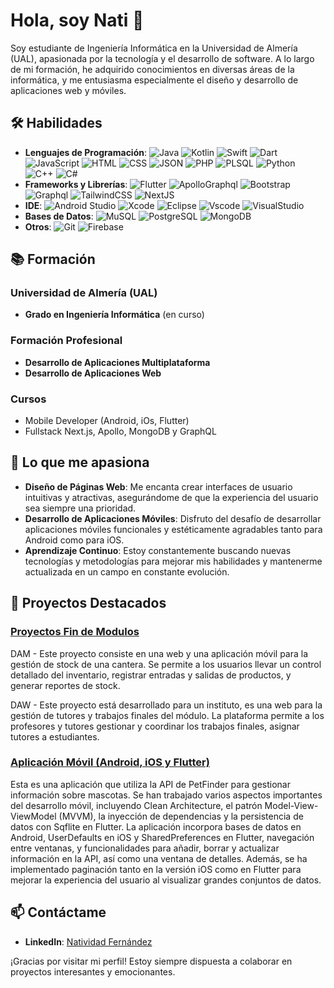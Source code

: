 # Hola, soy Nati 👋

Soy estudiante de Ingeniería Informática en la Universidad de Almería (UAL), apasionada por la tecnología y el desarrollo de software. A lo largo de mi formación, he adquirido conocimientos en diversas áreas de la informática, y me entusiasma especialmente el diseño y desarrollo de aplicaciones web y móviles.

## 🛠️ Habilidades

- **Lenguajes de Programación**: ![Java](https://img.shields.io/badge/Java-ED8B00?style=for-the-badge&logo=java&logoColor=white) ![Kotlin](https://img.shields.io/badge/Kotlin-B125EA?style=for-the-badge&logo=kotlin&logoColor=white) ![Swift](https://img.shields.io/badge/Swift-FA7343?style=for-the-badge&logo=swift&logoColor=white) ![Dart](https://img.shields.io/badge/Dart-0175C2?style=for-the-badge&logo=dart&logoColor=white) ![JavaScript](https://img.shields.io/badge/JavaScript-323330?style=for-the-badge&logo=javascript&logoColor=F7DF1E) ![HTML](https://img.shields.io/badge/HTML5-E34F26?style=for-the-badge&logo=html5&logoColor=white) ![CSS](https://img.shields.io/badge/CSS3-1572B6?style=for-the-badge&logo=css3&logoColor=white) ![JSON](https://img.shields.io/badge/json-5E5C5C?style=for-the-badge&logo=json&logoColor=white) ![PHP](https://img.shields.io/badge/PHP-777BB4?style=for-the-badge&logo=php&logoColor=white) ![PLSQL](https://img.shields.io/badge/PLSQL-F80000?style=for-the-badge&logo=oracle&logoColor=black) ![Python](https://img.shields.io/badge/Python-FFD43B?style=for-the-badge&logo=python&logoColor=blue) ![C++](https://img.shields.io/badge/C%2B%2B-00599C?style=for-the-badge&logo=c%2B%2B&logoColor=white) ![C#](https://img.shields.io/badge/C%23-239120?style=for-the-badge&logo=csharp&logoColor=white)
- **Frameworks y Librerías**: ![Flutter](https://img.shields.io/badge/Flutter-02569B?style=for-the-badge&logo=flutter&logoColor=white) ![ApolloGraphql](https://img.shields.io/badge/Apollo%20GraphQL-311C87?&style=for-the-badge&logo=Apollo%20GraphQL&logoColor=white) ![Bootstrap](https://img.shields.io/badge/Bootstrap-563D7C?style=for-the-badge&logo=bootstrap&logoColor=white) ![Graphql](https://img.shields.io/badge/GraphQl-E10098?style=for-the-badge&logo=graphql&logoColor=white) ![TailwindCSS](https://img.shields.io/badge/Tailwind_CSS-38B2AC?style=for-the-badge&logo=tailwind-css&logoColor=white) ![NextJS](https://img.shields.io/badge/next%20js-000000?style=for-the-badge&logo=nextdotjs&logoColor=white)
- **IDE**: ![Android Studio](	https://img.shields.io/badge/Android_Studio-3DDC84?style=for-the-badge&logo=android-studio&logoColor=white) ![Xcode](https://img.shields.io/badge/Xcode-007ACC?style=for-the-badge&logo=Xcode&logoColor=white) ![Eclipse](https://img.shields.io/badge/Eclipse-2C2255?style=for-the-badge&logo=eclipse&logoColor=white) ![Vscode](https://img.shields.io/badge/VSCode-0078D4?style=for-the-badge&logo=visual%20studio%20code&logoColor=white) ![VisualStudio](https://img.shields.io/badge/Visual_Studio-5C2D91?style=for-the-badge&logo=visual%20studio&logoColor=white) 
- **Bases de Datos**: ![MuSQL](https://img.shields.io/badge/MySQL-005C84?style=for-the-badge&logo=mysql&logoColor=white) ![PostgreSQL](https://img.shields.io/badge/PostgreSQL-316192?style=for-the-badge&logo=postgresql&logoColor=white) ![MongoDB](https://img.shields.io/badge/MongoDB-4EA94B?style=for-the-badge&logo=mongodb&logoColor=white)
- **Otros**: ![Git](https://img.shields.io/badge/Git-F05032?style=for-the-badge&logo=git&logoColor=white) ![Firebase](https://img.shields.io/badge/firebase-ffca28?style=for-the-badge&logo=firebase&logoColor=black)

## 📚 Formación

### Universidad de Almería (UAL)
- **Grado en Ingeniería Informática** (en curso)

### Formación Profesional
- **Desarrollo de Aplicaciones Multiplataforma**
- **Desarrollo de Aplicaciones Web**

### Cursos
- Mobile Developer (Android, iOs, Flutter)
- Fullstack Next.js, Apollo, MongoDB y GraphQL

## 🌟 Lo que me apasiona

- **Diseño de Páginas Web**: Me encanta crear interfaces de usuario intuitivas y atractivas, asegurándome de que la experiencia del usuario sea siempre una prioridad.
- **Desarrollo de Aplicaciones Móviles**: Disfruto del desafío de desarrollar aplicaciones móviles funcionales y estéticamente agradables tanto para Android como para iOS.
- **Aprendizaje Continuo**: Estoy constantemente buscando nuevas tecnologías y metodologías para mejorar mis habilidades y mantenerme actualizada en un campo en constante evolución.

## 🚀 Proyectos Destacados

### [Proyectos Fin de Modulos](https://github.com/NatividadFernandez/Proyectos_Fin_Modulos)
DAM - Este proyecto consiste en una web y una aplicación móvil para la gestión de stock de una cantera. Se permite a los usuarios llevar un control detallado del inventario, registrar entradas y salidas de productos, y generar reportes de stock. 

DAW - Este proyecto está desarrollado para un instituto, es una web para la gestión de tutores y trabajos finales del módulo. La plataforma permite a los profesores y tutores gestionar y coordinar los trabajos finales, asignar tutores a estudiantes. 

### [Aplicación Móvil (Android, iOS y Flutter)](https://github.com/NatividadFernandez/Curso_Mobile)
Esta es una aplicación que utiliza la API de PetFinder para gestionar información sobre mascotas. Se han trabajado varios aspectos importantes del desarrollo móvil, incluyendo Clean Architecture, el patrón Model-View-ViewModel (MVVM), la inyección de dependencias y la persistencia de datos con Sqflite en Flutter. La aplicación incorpora bases de datos en Android, UserDefaults en iOS y SharedPreferences en Flutter, navegación entre ventanas, y funcionalidades para añadir, borrar y actualizar información en la API, así como una ventana de detalles. Además, se ha implementado paginación tanto en la versión iOS como en Flutter para mejorar la experiencia del usuario al visualizar grandes conjuntos de datos.

## 📫 Contáctame

- **LinkedIn**: [Natividad Fernández](www.linkedin.com/in/natividad-fernández-582264234)

¡Gracias por visitar mi perfil! Estoy siempre dispuesta a colaborar en proyectos interesantes y emocionantes.

